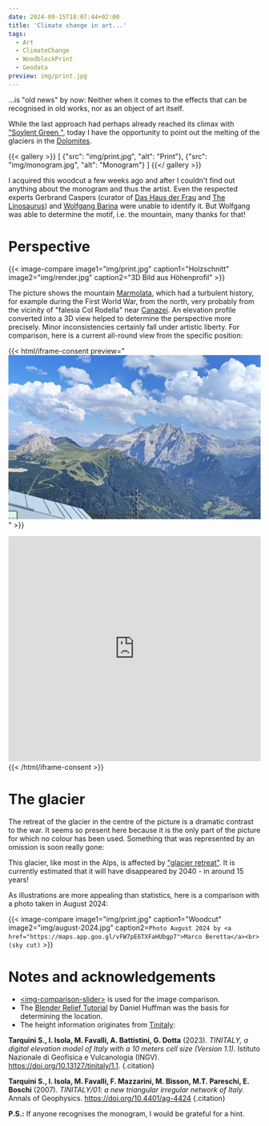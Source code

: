```yaml
---
date: 2024-09-15T18:07:44+02:00
title: 'Climate change in art...'
tags:
  - Art
  - ClimateChange
  - WoodblockPrint
  - Geodata
preview: img/print.jpg
---
```


...is "old news" by now: Neither when it comes to the effects that can be recognised in old works, nor as an object of art itself.
<!--more-->

While the last approach had perhaps already reached its climax with ["Soylent Green "](https://en.wikipedia.org/wiki/Soylent_Green), today I have the opportunity to point out the melting of the glaciers in the [Dolomites](https://en.wikipedia.org/wiki/Dolomites).

{{< gallery >}}
[
  {"src": "img/print.jpg", "alt": "Print"},
  {"src": "img/monogram.jpg", "alt": "Monogram"}
]
{{</ gallery >}}

I acquired this woodcut a few weeks ago and after I couldn't find out anything about the monogram and thus the artist. Even the respected experts Gerbrand Caspers (curator of [Das Haus der Frau](https://www.dashausderfrau.nl/) and [The Linosaurus](https://gerrie-thefriendlyghost.blogspot.com/)) and [Wolfgang Barina](http://www.wolfgang-barina.de/kunst/) were unable to identify it. But Wolfgang was able to determine the motif, i.e. the mountain, many thanks for that!

# Perspective

{{< image-compare image1="img/print.jpg" caption1="Holzschnitt" image2="img/render.jpg" caption2="3D Bild aus Höhenprofil" >}}

The picture shows the mountain [Marmolata](https://de.wikipedia.org/wiki/Marmolata), which had a turbulent history, for example during the First World War, from the north, very probably from the vicinity of "falesia Col Rodella" near [Canazei](https://de.wikipedia.org/wiki/Canazei). An elevation profile converted into a 3D view helped to determine the perspective more precisely. Minor inconsistencies certainly fall under artistic liberty. For comparison, here is a current all-round view from the specific position:

{{< html/iframe-consent  preview="<img class='video-preview' src='img/preview.jpg' alt='Preview'>" >}}
  <iframe src="https://www.google.com/maps/embed?pb=!4v1726427311620!6m8!1m7!1sCAoSLEFGMVFpcE1hWDRoN0Z5NExFdlpaSFFQUXh4NV9MZ3g0aHRYY1d0d0NKMWVS!2m2!1d46.495287!2d11.7513511!3f98.78276099443083!4f4.4556945190209944!5f1.4219312166764295" width="100%" height="450" style="border:0;" allowfullscreen="" loading="lazy" referrerpolicy="no-referrer-when-downgrade"></iframe>
{{< /html/iframe-consent >}}

# The glacier

The retreat of the glacier in the centre of the picture is a dramatic contrast to the war. It seems so present here because it is the only part of the picture for which no colour has been used. Something that was represented by an omission is soon really gone:

This glacier, like most in the Alps, is affected by ["glacier retreat"](https://en.wikipedia.org/wiki/Retreat_of_glaciers_since_1850). It is currently estimated that it will have disappeared by 2040 - in around 15 years!

As illustrations are more appealing than statistics, here is a comparison with a photo taken in August 2024:

{{< image-compare image1="img/print.jpg" caption1="Woodcut" image2="img/august-2024.jpg" caption2=`Photo August 2024 by <a href="https://maps.app.goo.gl/vFW7pE6TXFaHUbgp7">Marco Beretta</a><br>(sky cut)` >}}

# Notes and acknowledgements
* [&lt;img-comparison-slider&gt;](https://img-comparison-slider.sneas.io/examples.html) is used for the image comparison.
* The [Blender Relief Tutorial](https://somethingaboutmaps.wordpress.com/blender-relief-tutorial-getting-set-up/) by Daniel Huffman was the basis for determining the location.
* The height information originates from [Tinitaly](https://tinitaly.pi.ingv.it/):

**Tarquini S., I. Isola, M. Favalli, A. Battistini, G. Dotta** (2023). *TINITALY, a digital elevation model of Italy with a 10 meters cell size (Version 1.1).* Istituto Nazionale di Geofisica e Vulcanologia (INGV). https://doi.org/10.13127/tinitaly/1.1.
{.citation}

**Tarquini S., I. Isola, M. Favalli, F. Mazzarini, M. Bisson, M.T. Pareschi, E. Boschi** (2007). *TINITALY/01: a new triangular irregular network of Italy.* Annals of Geophysics. https://doi.org/10.4401/ag-4424
{.citation}

**P.S.:** If anyone recognises the monogram, I would be grateful for a hint.
